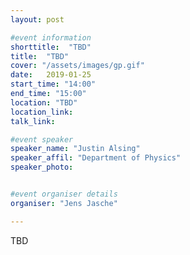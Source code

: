 ```yaml
---
layout: post

#event information
shorttitle:  "TBD"
title:  "TBD"
cover: "/assets/images/gp.gif"
date:   2019-01-25
start_time: "14:00"
end_time: "15:00"
location: "TBD"
location_link: 
talk_link:

#event speaker
speaker_name: "Justin Alsing"
speaker_affil: "Department of Physics"
speaker_photo: 


#event organiser details
organiser: "Jens Jasche"

---
```

TBD
